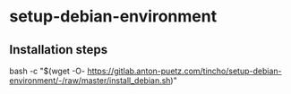 # setup-debian-environment

## Installation steps

bash -c "$(wget -O- https://gitlab.anton-puetz.com/tincho/setup-debian-environment/-/raw/master/install_debian.sh)"


